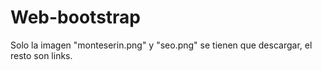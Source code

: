 # Web-bootstrap
Solo la imagen "monteserin.png" y "seo.png" se tienen que descargar, el resto son links.